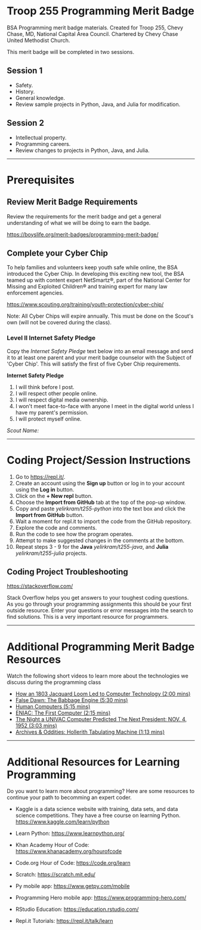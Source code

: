 # Troop 255 Programming Merit Badge
BSA Programming merit badge materials. Created for Troop 255, Chevy Chase, MD, National Capital Area Council. Chartered by Chevy Chase United Methodist Church.

This merit badge will be completed in two sessions.

## Session 1
* Safety.
* History.
* General knowledge.
* Review sample projects in Python, Java, and Julia for modification.

## Session 2
* Intellectual property.
* Programming careers.
* Review changes to projects in Python, Java, and Julia.

---

# Prerequisites

## Review Merit Badge Requirements
Review the requirements for the merit badge and get a general understanding of what we will be doing to earn the badge.

https://boyslife.org/merit-badges/programming-merit-badge/

## Complete your Cyber Chip
To help families and volunteers keep youth safe while online, the BSA introduced the Cyber Chip. In developing this exciting new tool, the BSA teamed up with content expert NetSmartz®, part of the National Center for Missing and Exploited Children® and training expert for many law enforcement agencies.

https://www.scouting.org/training/youth-protection/cyber-chip/

Note: All Cyber Chips will expire annually. This must be done on the Scout's own (will not be covered during the class).

### Level II Internet Safety Pledge
Copy the *Internet Safety Pledge* text below into an email message and send it to at least one parent and your merit badge counselor with the Subject of 'Cyber Chip'. This will satisfy the first of five Cyber Chip requirements.

**Internet Safety Pledge**
1. I will think before I post.
2. I will respect other people online.
3. I will respect digital media ownership.
4. I won't meet face-to-face with anyone I meet in the digital world unless I have my parent's permission.
5. I will protect myself online.

*Scout Name:*

---

# Coding Project/Session Instructions
1. Go to https://repl.it/.
2. Create an account using the **Sign up** button or log in to your account using the **Log in** button.
2. Click on the **+ New repl** button.
3. Choose the **Import from GitHub** tab at the top of the pop-up window.
4. Copy and paste *yelirkram/t255-python* into the text box and click the **Import from GitHub** button.
5. Wait a moment for repl.it to import the code from the GitHub repository.
6. Explore the code and comments.
7. Run the code to see how the program operates.
8. Attempt to make suggested changes in the comments at the bottom.
9. Repeat steps 3 - 9 for the **Java** *yelirkram/t255-java*, and **Julia** *yelirkram/t255-julia* projects.

##  Coding Project Troubleshooting
https://stackoverflow.com/

Stack Overflow helps you get answers to your toughest coding questions. As you go through your programming assignments this should be your first outside resource. Enter your questions or error messages into the search to find solutions. This is a very important resource for programmers.

---

# Additional Programming Merit Badge Resources
Watch the following short videos to learn more about the technologies we discuss during the programming class

* [How an 1803 Jacquard Loom Led to Computer Technology (2:00 mins)](https://youtu.be/MQzpLLhN0fY)
* [False Dawn: The Babbage Engine (5:30 mins)](https://youtu.be/XSkGY6LchJs)
* [Human Computers (5:15 mins)](https://youtu.be/m13Jrk-cUmo)
* [ENIAC: The First Computer (2:15 mins)](https://youtu.be/k4oGI_dNaPc)
* [The Night a UNIVAC Computer Predicted The Next President: NOV. 4, 1952 (3:03 mins)](https://youtu.be/nHov1Atrjzk)
* [Archives & Oddities: Hollerith Tabulating Machine (1:13 mins)](https://youtu.be/Kvk3_MfF7SA)

---

# Additional Resources for Learning Programming
Do you want to learn more about programming? Here are some resources to continue your path to becomming an expert coder.

* Kaggle is a data science website with training, data sets, and data science competitions. They have a free course on learning Python. https://www.kaggle.com/learn/python

* Learn Python: https://www.learnpython.org/	

* Khan Academy Hour of Code: https://www.khanacademy.org/hourofcode	

* Code.org Hour of Code: https://code.org/learn	

* Scratch: https://scratch.mit.edu/

* Py mobile app: https://www.getpy.com/mobile

* Programming Hero mobile app: https://www.programming-hero.com/

* RStudio Education: https://education.rstudio.com/

* Repl.it Tutorials: https://repl.it/talk/learn
